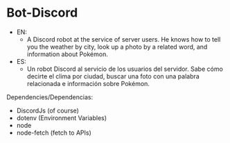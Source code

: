 # Bot-Discord

- EN:
  - A Discord robot at the service of server users. He knows how to tell you the weather by city, look up a photo by a related word, and information about Pokémon.
- ES:
  - Un robot Discord al servicio de los usuarios del servidor. Sabe cómo decirte el clima por ciudad, buscar una foto con una palabra relacionada e información sobre Pokémon.
  
Dependencies/Dependencias:
 - DiscordJs (of course)
 - dotenv (Environment Variables)
 - node
 - node-fetch (fetch to APIs)
